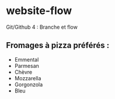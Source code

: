 # website-flow
Git/Github 4 : Branche et flow

## Fromages à pizza préférés :
- Emmental
- Parmesan
- Chèvre
- Mozzarella
- Gorgonzola
- Bleu